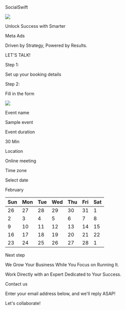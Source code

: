 SocialSwift

![](https://d1yei2z3i6k35z.cloudfront.net/10659676/678b7ea5db9ad_Logoblack.png)

Unlock Success with Smarter

Meta Ads

Driven by Strategy, Powered by Results.

LET'S TALK!

Step 1:

Set up your booking details

Step 2:

Fill in the form

![](/assets/images/default_post_author_avatar.webp)

Event name

Sample event

Event duration

30 Min

Location

Online meeting

Time zone

Select date

February

| Sun | Mon | Tue | Wed | Thu | Fri | Sat |
| --- | --- | --- | --- | --- | --- | --- |
| 26 | 27 | 28 | 29 | 30 | 31 | 1 |
| 2 | 3 | 4 | 5 | 6 | 7 | 8 |
| 9 | 10 | 11 | 12 | 13 | 14 | 15 |
| 16 | 17 | 18 | 19 | 20 | 21 | 22 |
| 23 | 24 | 25 | 26 | 27 | 28 | 1 |

Next step

We Grow Your Business While You Focus on Running It.

Work Directly with an Expert Dedicated to Your Success.

Contact us

Enter your email address below, and we'll reply ASAP!

Let's collaborate!